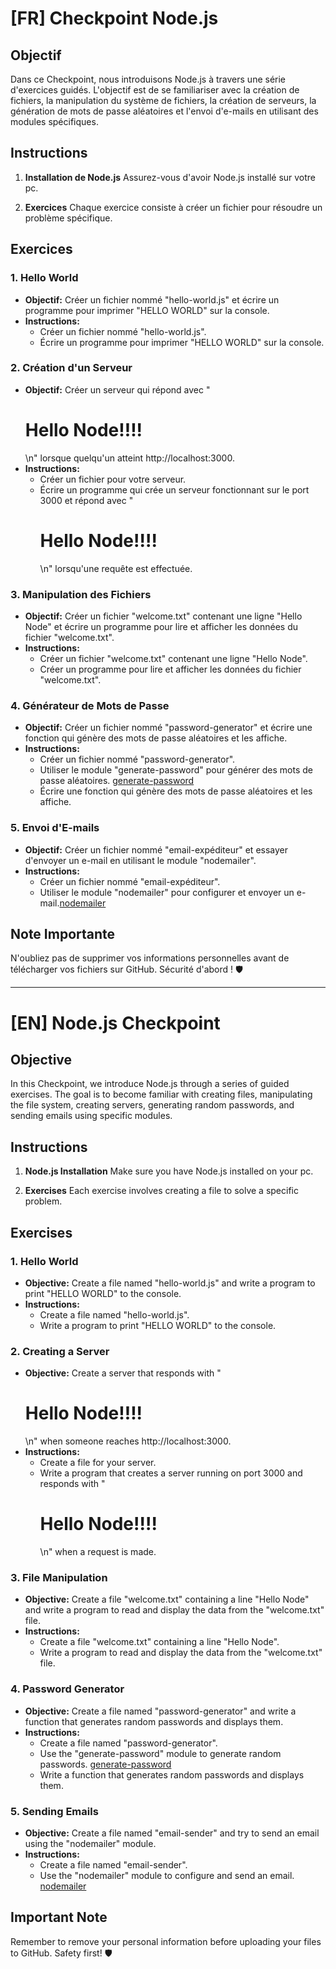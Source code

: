 # [FR] Checkpoint Node.js

## Objectif

Dans ce Checkpoint, nous introduisons Node.js à travers une série d'exercices guidés. L'objectif est de se familiariser avec la création de fichiers, la manipulation du système de fichiers, la création de serveurs, la génération de mots de passe aléatoires et l'envoi d'e-mails en utilisant des modules spécifiques.

## Instructions

1. **Installation de Node.js**
   Assurez-vous d'avoir Node.js installé sur votre pc.

2. **Exercices**
   Chaque exercice consiste à créer un fichier pour résoudre un problème spécifique.

## Exercices

### 1. Hello World

- **Objectif:** Créer un fichier nommé "hello-world.js" et écrire un programme pour imprimer "HELLO WORLD" sur la console.
- **Instructions:**
  - Créer un fichier nommé "hello-world.js".
  - Écrire un programme pour imprimer "HELLO WORLD" sur la console.

### 2. Création d'un Serveur

- **Objectif:** Créer un serveur qui répond avec "<h1>Hello Node!!!!</h1>\n" lorsque quelqu'un atteint http://localhost:3000.
- **Instructions:**
  - Créer un fichier pour votre serveur.
  - Écrire un programme qui crée un serveur fonctionnant sur le port 3000 et répond avec "<h1>Hello Node!!!!</h1>\n" lorsqu'une requête est effectuée.

### 3. Manipulation des Fichiers

- **Objectif:** Créer un fichier "welcome.txt" contenant une ligne "Hello Node" et écrire un programme pour lire et afficher les données du fichier "welcome.txt".
- **Instructions:**
  - Créer un fichier "welcome.txt" contenant une ligne "Hello Node".
  - Créer un programme pour lire et afficher les données du fichier "welcome.txt".

### 4. Générateur de Mots de Passe

- **Objectif:** Créer un fichier nommé "password-generator" et écrire une fonction qui génère des mots de passe aléatoires et les affiche.
- **Instructions:**
  - Créer un fichier nommé "password-generator".
  - Utiliser le module "generate-password" pour générer des mots de passe aléatoires. [generate-password](https://www.npmjs.com/package/generate-password)
  - Écrire une fonction qui génère des mots de passe aléatoires et les affiche.

### 5. Envoi d'E-mails

- **Objectif:** Créer un fichier nommé "email-expéditeur" et essayer d'envoyer un e-mail en utilisant le module "nodemailer".
- **Instructions:**
  - Créer un fichier nommé "email-expéditeur".
  - Utiliser le module "nodemailer" pour configurer et envoyer un e-mail.[nodemailer](https://www.npmjs.com/package/nodemailer)

## Note Importante

N'oubliez pas de supprimer vos informations personnelles avant de télécharger vos fichiers sur GitHub. Sécurité d'abord ! 🛡️

---

# [EN] Node.js Checkpoint

## Objective

In this Checkpoint, we introduce Node.js through a series of guided exercises. The goal is to become familiar with creating files, manipulating the file system, creating servers, generating random passwords, and sending emails using specific modules.

## Instructions

1. **Node.js Installation**
   Make sure you have Node.js installed on your pc.

2. **Exercises**
   Each exercise involves creating a file to solve a specific problem.

## Exercises

### 1. Hello World

- **Objective:** Create a file named "hello-world.js" and write a program to print "HELLO WORLD" to the console.
- **Instructions:**
  - Create a file named "hello-world.js".
  - Write a program to print "HELLO WORLD" to the console.

### 2. Creating a Server

- **Objective:** Create a server that responds with "<h1>Hello Node!!!!</h1>\n" when someone reaches http://localhost:3000.
- **Instructions:**
  - Create a file for your server.
  - Write a program that creates a server running on port 3000 and responds with "<h1>Hello Node!!!!</h1>\n" when a request is made.

### 3. File Manipulation

- **Objective:** Create a file "welcome.txt" containing a line "Hello Node" and write a program to read and display the data from the "welcome.txt" file.
- **Instructions:**
  - Create a file "welcome.txt" containing a line "Hello Node".
  - Write a program to read and display the data from the "welcome.txt" file.

### 4. Password Generator

- **Objective:** Create a file named "password-generator" and write a function that generates random passwords and displays them.
- **Instructions:**
  - Create a file named "password-generator".
  - Use the "generate-password" module to generate random passwords. [generate-password](https://www.npmjs.com/package/generate-password)
  - Write a function that generates random passwords and displays them.

### 5. Sending Emails

- **Objective:** Create a file named "email-sender" and try to send an email using the "nodemailer" module.
- **Instructions:**
  - Create a file named "email-sender".
  - Use the "nodemailer" module to configure and send an email. [nodemailer](https://www.npmjs.com/package/nodemailer)

## Important Note

Remember to remove your personal information before uploading your files to GitHub. Safety first! 🛡️
